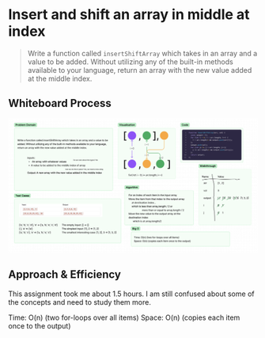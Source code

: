 

# Insert and shift an array in middle at index


> Write a function called `insertShiftArray` which takes in an array and a value to be added. Without utilizing any of the built-in methods available to your language, return an array with the new value added at the middle index.

## Whiteboard Process

![whiteboard](array-insert-shift.png)

## Approach & Efficiency

This assignment took me about 1.5 hours. I am still confused about some of the concepts and need to study them more.

Time: O(n) (two for-loops over all items)
Space: O(n) (copies each item once to the output)
